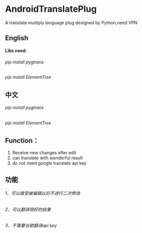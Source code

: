 # AndroidTranslatePlug
A translate multiply language plug designed by Python,need VPN

## English
#### Libs need:
###### pip install pygtrans
###### pip install ElementTree

## 中文
###### pip install pygtrans
###### pip install ElementTree


## Function：
1. Receive new changes after edit
2. can translate with wonderful result
3. do not need google translate api key

## 功能
###### 1、可以接受被编辑以后不进行二次修改
###### 2、可以翻译很好的结果
###### 3、不需要谷歌翻译api key


